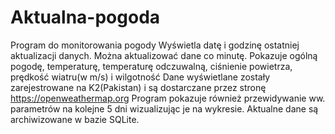 # Aktualna-pogoda
Program do monitorowania pogody 
Wyświetla datę i godzinę ostatniej aktualizacji danych. Można aktualizować dane co minutę.
Pokazuje ogólną pogodę, temperaturę, temperaturę odczuwalną, ciśnienie powietrza, prędkość wiatru(w m/s) i wilgotność
Dane wyświetlane zostały zarejestrowane na K2(Pakistan) i są dostarczane przez stronę https://openweathermap.org
Program pokazuje również przewidywanie ww. parametrów na kolejne 5 dni wizualizując je na wykresie.
Aktualne dane są archiwizowane w bazie SQLite.
